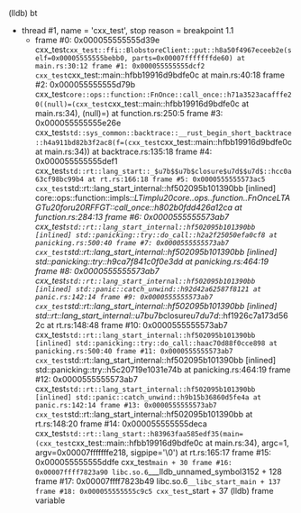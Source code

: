 
(lldb) bt
* thread #1, name = 'cxx_test', stop reason = breakpoint 1.1
  * frame #0: 0x000055555555d39e cxx_test`cxx_test::ffi::BlobstoreClient::put::h8a50f4967eceeb2e(self=0x00005555555bebb0, parts=0x00007fffffffde60) at main.rs:30:12
    frame #1: 0x000055555555dcf2 cxx_test`cxx_test::main::hfbb19916d9bdfe0c at main.rs:40:18
    frame #2: 0x000055555555d79b cxx_test`core::ops::function::FnOnce::call_once::h71a3523acafffe20((null)=(cxx_test`cxx_test::main::hfbb19916d9bdfe0c at main.rs:34), (null)=<unavailable>) at function.rs:250:5
    frame #3: 0x000055555555e26e cxx_test`std::sys_common::backtrace::__rust_begin_short_backtrace::h4a911bd82b3f2ac8(f=(cxx_test`cxx_test::main::hfbb19916d9bdfe0c at main.rs:34)) at backtrace.rs:135:18
    frame #4: 0x000055555555def1 cxx_test`std::rt::lang_start::_$u7b$$u7b$closure$u7d$$u7d$::hcc0a63cf98bc99b4 at rt.rs:166:18
    frame #5: 0x0000555555573ac5 cxx_test`std::rt::lang_start_internal::hf502095b101390bb [inlined] core::ops::function::impls::_$LT$impl$u20$core..ops..function..FnOnce$LT$A$GT$$u20$for$u20$$RF$F$GT$::call_once::h802b0fdd426a12ca at function.rs:284:13
    frame #6: 0x0000555555573ab7 cxx_test`std::rt::lang_start_internal::hf502095b101390bb [inlined] std::panicking::try::do_call::h2a2f25050efa0cf8 at panicking.rs:500:40
    frame #7: 0x0000555555573ab7 cxx_test`std::rt::lang_start_internal::hf502095b101390bb [inlined] std::panicking::try::h9ca7f841c0f0e3dd at panicking.rs:464:19
    frame #8: 0x0000555555573ab7 cxx_test`std::rt::lang_start_internal::hf502095b101390bb [inlined] std::panic::catch_unwind::h92d42a62587f8121 at panic.rs:142:14
    frame #9: 0x0000555555573ab7 cxx_test`std::rt::lang_start_internal::hf502095b101390bb [inlined] std::rt::lang_start_internal::_$u7b$$u7b$closure$u7d$$u7d$::hf1926c7a173d562c at rt.rs:148:48
    frame #10: 0x0000555555573ab7 cxx_test`std::rt::lang_start_internal::hf502095b101390bb [inlined] std::panicking::try::do_call::haac70d88f0cce898 at panicking.rs:500:40
    frame #11: 0x0000555555573ab7 cxx_test`std::rt::lang_start_internal::hf502095b101390bb [inlined] std::panicking::try::h5c20719e1031e74b at panicking.rs:464:19
    frame #12: 0x0000555555573ab7 cxx_test`std::rt::lang_start_internal::hf502095b101390bb [inlined] std::panic::catch_unwind::h9b15b36860d5fe4a at panic.rs:142:14
    frame #13: 0x0000555555573ab7 cxx_test`std::rt::lang_start_internal::hf502095b101390bb at rt.rs:148:20
    frame #14: 0x000055555555deca cxx_test`std::rt::lang_start::h83963faa585edf35(main=(cxx_test`cxx_test::main::hfbb19916d9bdfe0c at main.rs:34), argc=1, argv=0x00007fffffffe218, sigpipe='\0') at rt.rs:165:17
    frame #15: 0x000055555555ddfe cxx_test`main + 30
    frame #16: 0x00007ffff7823a90 libc.so.6`___lldb_unnamed_symbol3152 + 128
    frame #17: 0x00007ffff7823b49 libc.so.6`__libc_start_main + 137
    frame #18: 0x000055555555c9c5 cxx_test`_start + 37
(lldb) frame variable 
